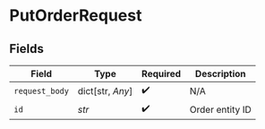 # PutOrderRequest


## Fields

| Field              | Type               | Required           | Description        |
| ------------------ | ------------------ | ------------------ | ------------------ |
| `request_body`     | dict[str, *Any*]   | :heavy_check_mark: | N/A                |
| `id`               | *str*              | :heavy_check_mark: | Order entity ID    |